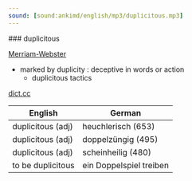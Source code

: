 ```yaml
---
sound: [sound:ankimd/english/mp3/duplicitous.mp3]
---
```


\### duplicitous

[Merriam-Webster](https://www.merriam-webster.com/dictionary/duplicitous)

- marked by duplicity : deceptive in words or action
    - duplicitous tactics

[dict.cc](https://www.dict.cc/duplicitous)

| English        | German       |
| -------------- | ------------ |
| duplicitous (adj) | heuchlerisch (653) |
| duplicitous (adj) | doppelzüngig (495) |
| duplicitous (adj) | scheinheilig (480) |
| to be duplicitous | ein Doppelspiel treiben |
